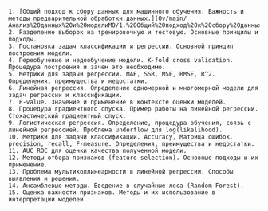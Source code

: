 	1. [Общий подход к сбору данных для машинного обучения. Важность и методы предварительной обработки данных.](Ov/main/Анализ%20данных%20и%20моделиМО/1.%20Общий%20подход%20к%20сбору%20данных%20для%20машинного%20обучения.%20Важность%20и%20методы%20предварительной%20обработки%20данных.md)
	2. Разделение выборок на тренировочную и тестовую. Основные принципы и подходы.
	3. Постановка задач классификации и регрессии. Основной принцип построения модели.
	4. Переобучение и недообучение модели. K-fold cross validation. Процедура построения и зачем это необходимо.
	5. Метрики для задачи регрессии. MAE, SSR, MSE, RMSE, R^2. Определения, преимущества и недостатки.
	6. Линейная регрессия. Определение одномерной и многомерной модели для задач регрессии и классификации.
	7. P-value. Значение и применение в контексте оценки моделей.
	8. Процедура градиентного спуска. Пример работы на линейной регрессии. Стохастический градиентный спуск.
	9. Логистическая регрессия. Определение, процедура обучения, связь с линейной регрессией. Проблема underflow для log(likelihood).
	10. Метрики для задачи классификации. Accuracy, Матрица ошибок, precision, recall, F-measure. Определения, преимущества и недостатки.
	11. AUC ROC для оценки качества полученной модели.
	12. Методы отбора признаков (feature selection). Основные подходы и их применение.
	13. Проблема мультиколлинеарности в линейной регрессии. Способы выявления и решения.
	14. Ансамблевые методы. Введение в случайные леса (Random Forest).
	15. Оценка важности признаков. Методы и их использование в интерпретации моделей.